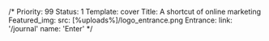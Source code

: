 /*
Priority: 99
Status: 1
Template: cover
Title: A shortcut of online marketing
Featured_img:
  src: [%uploads%]/logo_entrance.png
Entrance:
  link: '/journal'
  name: 'Enter'
*/